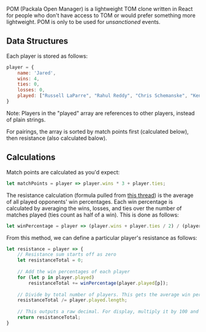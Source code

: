 POM (Packala Open Manager) is a lightweight TOM clone written in React for people who don't have access to TOM or would prefer something more lightweight. POM is only to be used for *unsanctioned* events.

## Data Structures

Each player is stored as follows:

```javascript
player = {
    name: 'Jared',
    wins: 4,
    ties: 0,
    losses: 0,
    played: ["Russell LaParre", "Rahul Reddy", "Chris Schemanske", "Kenward"]
}
```

Note: Players in the "played" array are references to other players, instead of plain strings.

For pairings, the array is sorted by match points first (calculated below), then resistance (also calculated balow).

## Calculations

Match points are calculated as you'd expect:

```javascript
let matchPoints = player => player.wins * 3 + player.ties;
```

The resistance calculation (formula pulled from [this thread](http://pokegym.net/community/index.php?threads/tournament-resistance-calculation.29506/)) is the average of all played opponents' win percentages. Each win percentage is calculated by averaging the wins, losses, and ties over the number of matches played (ties count as half of a win). This is done as follows:

```javascript
let winPercentage = player => (player.wins + player.ties / 2) / (player.losses);
```

From this method, we can define a particular player's resistance as follows:

```javascript
let resistance = player => {
    // Resistance sum starts off as zero
    let resistanceTotal = 0;
                              
    // Add the win percentages of each player
    for (let p in player.played)
        resistanceTotal += winPercentage(player.played[p]);
    
    // Divide by total number of players. This gets the average win percentage
    resistanceTotal /= player.played.length;
                            
    // This outputs a raw decimal. For display, multiply it by 100 and fix it at 2 decimal places.
    return resistanceTotal;
}
```
